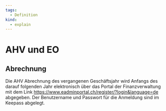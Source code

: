 ```yaml
---
tags:
  - Definition
kind:
  - explain
---
```

# AHV und EO

## Abrechnung 

Die AHV Abrechnung des vergangenen Geschäftsjahr wird Anfangs des darauf folgenden  Jahr elektronisch über das Portal der Finanzverwaltung mit dem Link <https://www.eadminportal.ch/register/?login&language=de> abgegeben. Der Benutzername und Passwort für die Anmeldung sind im Keepass abgelegt.